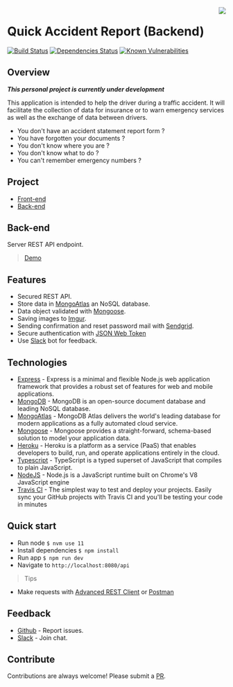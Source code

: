 <img src="https://raw.githubusercontent.com/reek/pwa-quick-accident-report/master/src/assets/icons/icon-128x128.png" align="right" />

# Quick Accident Report (Backend)

[![Build Status](https://travis-ci.com/reek/pwa-quick-accident-report-backend.svg?branch=master)](https://travis-ci.com/reek/pwa-quick-accident-report-backend) [![Dependencies Status](https://david-dm.org/reek/pwa-quick-accident-report-backend/status.svg)](https://david-dm.org/reek/pwa-quick-accident-report-backend) [![Known Vulnerabilities](https://snyk.io/test/github/reek/pwa-quick-accident-report-backend/badge.svg)](https://snyk.io/test/github/reek/pwa-quick-accident-report-backend)


## Overview
***This personal project is currently under development***

This application is intended to help the driver during a traffic accident.
It will facilitate the collection of data for insurance or to warn emergency services as well as the exchange of data between drivers.

- You don't have an accident statement report form ?
- You have forgotten your documents ?
- You don't know where you are ?
- You don't know what to do ?
- You can't remember emergency numbers ?

## Project
- [Front-end](https://github.com/reek/pwa-quick-accident-report)
- [Back-end](https://github.com/reek/pwa-quick-accident-report-backend)

## Back-end
Server REST API endpoint.
> [Demo](https://quiet-sands-22246.herokuapp.com/api)

## Features
- Secured REST API.
- Store data in [MongoAtlas](https://www.mongodb.com/cloud/atlas) an NoSQL database.
- Data object validated with [Mongoose](https://mongoosejs.com/).
- Saving images to [Imgur](https://imgur.com/).
- Sending confirmation and reset password mail with [Sendgrid](https://sendgrid.com/).
- Secure authentication with [JSON Web Token](https://jwt.io/)
- Use [Slack](https://slack.com/) bot for feedback.

## Technologies
- [Express](https://expressjs.com/) - Express is a minimal and flexible Node.js web application framework that provides a robust set of features for web and mobile applications.
- [MongoDB](https://www.mongodb.com/) - MongoDB is an open-source document database and leading NoSQL database.
- [MongoAtlas](https://www.mongodb.com/cloud/atlas) - MongoDB Atlas delivers the world's leading database for modern applications as a fully automated cloud service.
- [Mongoose](https://mongoosejs.com/) - Mongoose provides a straight-forward, schema-based solution to model your application data.
- [Heroku](https://heroku.com/) - Heroku is a platform as a service (PaaS) that enables developers to build, run, and operate applications entirely in the cloud.
- [Typescript](https://www.typescriptlang.org/) - TypeScript is a typed superset of JavaScript that compiles to plain JavaScript.
- [NodeJS](https://nodejs.org/) - Node.js is a JavaScript runtime built on Chrome's V8 JavaScript engine
- [Travis CI](https://travis-ci.com/) - The simplest way to test and deploy your projects. Easily sync your GitHub projects with Travis CI and you'll be testing your code in minutes

## Quick start
- Run node `$ nvm use 11`
- Install dependencies `$ npm install`
- Run app `$ npm run dev`
- Navigate to `http://localhost:8080/api`

> Tips
- Make requests with [Advanced REST Client](https://chrome.google.com/webstore/detail/advanced-rest-client/hgmloofddffdnphfgcellkdfbfbjeloo) or [Postman](https://www.getpostman.com/)

## Feedback
- [Github](https://github.com/reek/pwa-quick-accident-report-backend/issues) - Report issues.
- [Slack](https://nomade-advanced.slack.com/messages/CJD9AMSRW) - Join chat.

## Contribute
Contributions are always welcome!
Please submit a [PR](https://github.com/reek/pwa-quick-accident-report-backend/pulls).

